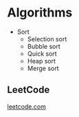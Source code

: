 Algorithms
==========

* Sort 
	- Selection sort
	- Bubble sort
	- Quick sort
	- Heap sort
	- Merge sort

## LeetCode

[leetcode.com](http://leetcode.com)
